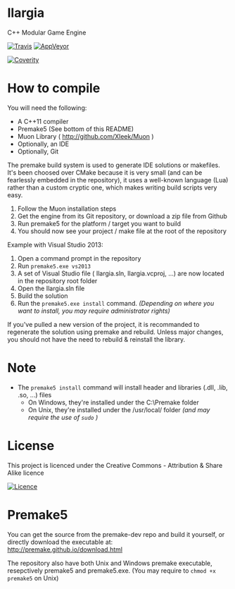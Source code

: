 Ilargia
====================

C++ Modular Game Engine

[![Travis](https://travis-ci.org/Xipiryon/Ilargia.svg)](https://travis-ci.org/Xipiryon/Ilargia)
[![AppVeyor](https://ci.appveyor.com/api/projects/status/kt1ylr5d8d48pfe0/branch/master?svg=true)](https://ci.appveyor.com/project/Xleek/haize/branch/master)

[![Coverity](https://scan.coverity.com/projects/8400/badge.svg)](https://scan.coverity.com/projects/xipiryon-ilargia)

How to compile
====================

You will need the following:
- A C++11 compiler
- Premake5 (See bottom of this README)
- Muon Library ( http://github.com/Xleek/Muon )
- Optionally, an IDE
- Optionally, Git

The premake build system is used to generate IDE solutions or makefiles.
It's been choosed over CMake because it is very small (and can be fearlessly embedded in the repository),
it uses a well-known language (Lua) rather than a custom cryptic one, which makes writing build scripts very easy.

1) Follow the Muon installation steps
2) Get the engine from its Git repository, or download a zip file from Github
3) Run premake5 for the platform / target you want to build
4) You should now see your project / make file at the root of the repository

Example with Visual Studio 2013:
1) Open a command prompt in the repository
2) Run `premake5.exe vs2013`
3) A set of Visual Studio file ( Ilargia.sln, Ilargia.vcproj, ...) are now located in the repository root folder
4) Open the Ilargia.sln file
5) Build the solution
6) Run the `premake5.exe install` command. _(Depending on where you want to install, you may require administrator rights)_

If you've pulled a new version of the project, it is recommanded to regenerate the solution using premake and rebuild.
Unless major changes, you should not have the need to rebuild & reinstall the library.

Note
====================

* The `premake5 install` command will install header and libraries (.dll, .lib, .so, ...) files
	* On Windows, they're installed under the C:\Premake folder
	* On Unix, they're installed under the /usr/local/ folder _(and may require the use of `sudo` )_

License
====================
This project is licenced under the Creative Commons - Attribution & Share Alike licence

[![Licence](https://i.creativecommons.org/l/by-sa/4.0/88x31.png)](http://creativecommons.org/licenses/by-sa/4.0/)

Premake5
====================

You can get the source from the premake-dev repo and build it yourself, or directly download the executable at:
http://premake.github.io/download.html

The repository also have both Unix and Windows premake executable, resepctively premake5 and premake5.exe.
(You may require to `chmod +x premake5` on Unix)
